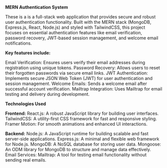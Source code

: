 **MERN Authentication System**

These is a is a full-stack web application that provides secure and robust user authentication functionality. 
Built with the MERN stack (MongoDB, Express.js, React, Node.js) and styled with TailwindCSS, 
this project focuses on essential authentication features like email verification, 
password recovery, JWT-based session management, and welcome email notifications.

**Key features include:**

Email Verification: Ensures users verify their email addresses during registration using unique tokens.
Password Recovery: Allows users to reset their forgotten passwords via secure email links.
JWT Authentication: Implements secure JSON Web Token (JWT) for user authentication and session management.
Welcome Emails: Sends a welcome email after successful account verification.
Mailtrap Integration: Uses Mailtrap for email testing and delivery during development.

**Technologies Used**

**Frontend:**
React.js: A robust JavaScript library for building user interfaces.
TailwindCSS: A utility-first CSS framework for fast and responsive styling.
Framer Motion: For smooth animations and enhanced UI interactions.

**Backend:**
Node.js: A JavaScript runtime for building scalable and fast server-side applications.
Express.js: A minimal and flexible web framework for Node.js.
MongoDB: A NoSQL database for storing user data.
Mongoose: An ODM library for MongoDB to structure and manage data effectively.
Email Services:
Mailtrap: A tool for testing email functionality without sending real emails.
